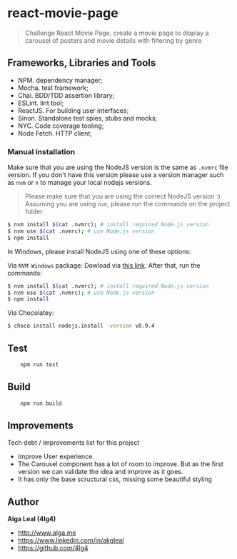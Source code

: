 # react-movie-page

> Challenge React Movie Page, create a movie page to display a carousel of posters and movie details with filtering by genre

## Frameworks, Libraries and Tools

- NPM. dependency manager;
- Mocha. test framework;
- Chai. BDD/TDD assertion library;
- ESLint. lint tool;
- ReactJS. For building user interfaces;
- Sinon. Standalone test spies, stubs and mocks;
- NYC. Code coverage tooling;
- Node Fetch. HTTP client;

### Manual installation

Make sure that you are using the NodeJS version is the same as `.nvmrc` file version. If you don't have this version please use a version manager such as `nvm` or `n` to manage your local nodejs versions.

> Please make sure that you are using the correct NodeJS version :)
Assuming you are using `nvm`, please run the commands on the project folder:

```bash
$ nvm install $(cat .nvmrc); # install required Node.js version
$ nvm use $(cat .nvmrc); # use Node.js version
$ npm install
```

In Windows, please install NodeJS using one of these options:

Via `NVM Windows` package: Dowload via [this link](https://github.com/coreybutler/nvm-windows). After that, run the commands:

```bash
$ nvm install $(cat .nvmrc); # install required Node.js version
$ nvm use $(cat .nvmrc); # use Node.js version
$ npm install
```

Via Chocolatey:

```bash
$ choco install nodejs.install -version v8.9.4
```

## Test
````bash
    npm run test
````

## Build
````bash
    npm run build
````

## Improvements

Tech debt / improvements list for this project

- Improve User experience.
- The Carousel component has a lot of room to improve. But as the first version we can validate the idea and improve as it goes.
- It has only the base scructural css, missing some beautiful styling

## Author
**Alga Leal (4lg4)**

+ <http://www.alga.me>
+ <https://www.linkedin.com/in/akgleal>
+ <https://github.com/4lg4>
